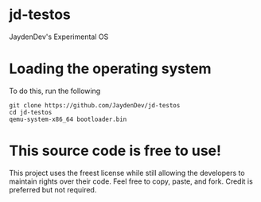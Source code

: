 # jd-testos
JaydenDev's Experimental OS
# Loading the operating system
To do this, run the following
```code bash
git clone https://github.com/JaydenDev/jd-testos
cd jd-testos
qemu-system-x86_64 bootloader.bin
```
# This source code is free to use!
This project uses the freest license while still allowing the developers to maintain rights over their code. Feel free to copy, paste, and fork. Credit is preferred but not required.
